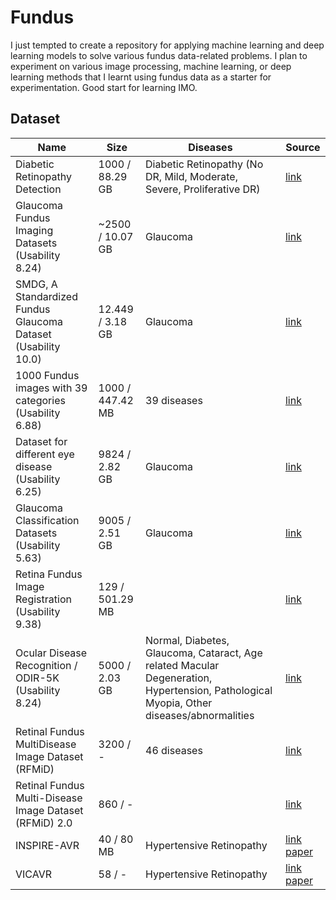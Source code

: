 # Fundus

I just tempted to create a repository for applying machine learning and deep learning models to solve various fundus data-related problems. I plan to experiment on various image processing, machine learning, or deep learning methods that I learnt using fundus data as a starter for experimentation. Good start for learning IMO.

## Dataset

| Name | Size | Diseases | Source |
| -- | -- | -- | -- |
| Diabetic Retinopathy Detection | 1000 / 88.29 GB | Diabetic Retinopathy (No DR, Mild, Moderate, Severe, Proliferative DR) | [link](https://www.kaggle.com/c/diabetic-retinopathy-detection/data) |
| Glaucoma Fundus Imaging Datasets (Usability 8.24) | ~2500 / 10.07 GB | Glaucoma | [link](https://www.kaggle.com/datasets/arnavjain1/glaucoma-datasets) |
| SMDG, A Standardized Fundus Glaucoma Dataset (Usability 10.0) | 12.449 / 3.18 GB | Glaucoma | [link](https://www.kaggle.com/datasets/deathtrooper/multichannel-glaucoma-benchmark-dataset) |
| 1000 Fundus images with 39 categories (Usability 6.88) | 1000 / 447.42 MB | 39 diseases | [link](https://www.kaggle.com/datasets/linchundan/fundusimage1000) |
| Dataset for different eye disease (Usability 6.25) | 9824 / 2.82 GB | Glaucoma | [link](https://www.kaggle.com/datasets/dhirajmwagh1111/dataset-for-different-eye-disease) |
| Glaucoma Classification Datasets (Usability 5.63) | 9005 / 2.51 GB | Glaucoma | [link](https://www.kaggle.com/datasets/ayush02102001/glaucoma-classification-datasets) |
| Retina Fundus Image Registration (Usability 9.38) | 129 / 501.29 MB | | [link](https://www.kaggle.com/datasets/andrewmvd/fundus-image-registration) |
| Ocular Disease Recognition / ODIR-5K (Usability 8.24) | 5000 / 2.03 GB | Normal, Diabetes, Glaucoma, Cataract, Age related Macular Degeneration, Hypertension, Pathological Myopia, Other diseases/abnormalities | [link](https://www.kaggle.com/datasets/andrewmvd/ocular-disease-recognition-odir5k) |
| Retinal Fundus MultiDisease Image Dataset (RFMiD) | 3200 / - | 46 diseases | [link](https://paperswithcode.com/dataset/retinal-fundus-multidisease-image-dataset) |
| Retinal Fundus Multi-Disease Image Dataset (RFMiD) 2.0 | 860 / - | | [link](https://zenodo.org/records/7505822) |
| INSPIRE-AVR | 40 / 80 MB | Hypertensive Retinopathy | [link](https://medicine.uiowa.edu/eye/inspire-datasets) [paper](https://www.mdpi.com/2306-5354/11/1/56) | 
| VICAVR | 58 / - | Hypertensive Retinopathy | [link](http://www.varpa.es/research/ophtalmology.html#vicavr) [paper](https://www.mdpi.com/2306-5354/11/1/56) | 
